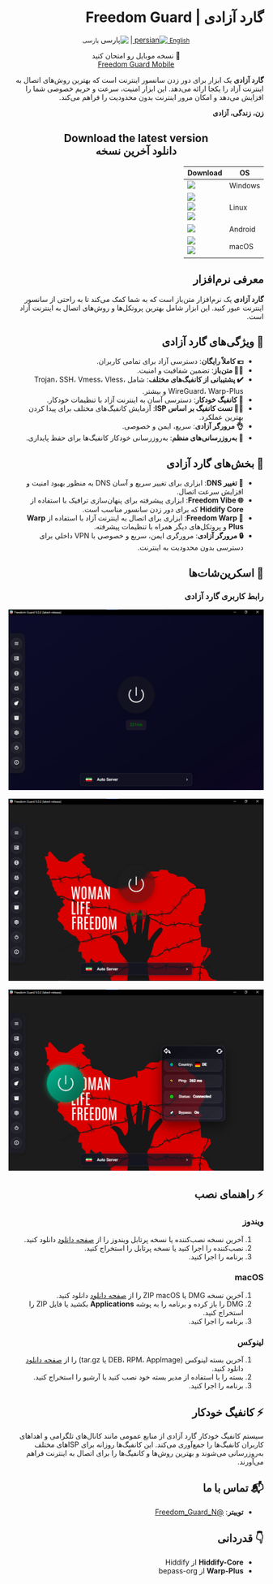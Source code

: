 <div align="right" dir="rtl">

# گارد آزادی | Freedom Guard

<div align="center">
    <p>
        <a href="README-fa.md">
            <small>English</small>
            <img src='./src/svgs/gb.svg' alt='persian' style='width: 20px;height: 15px;border-radius: 3px;' />
        </a>
        | 
       <img src='./src/svgs/ir.svg' alt='پارسی' style='width: 20px;height: 15px;border-radius: 3px;' />
        <small>پارسی</small>
    </p>
</div>

<div align="center">
  <p>📱 نسخه موبایل رو امتحان کنید 
  <br />
  <a href="https://github.com/Freedom-Guard/FG_MOBILE/releases">Freedom Guard Mobile</a></p>
</div>

**گارد آزادی** یک ابزار برای دور زدن سانسور اینترنت است که بهترین روش‌های اتصال به اینترنت آزاد را یکجا ارائه می‌دهد. این ابزار امنیت، سرعت و حریم خصوصی شما را افزایش می‌دهد و امکان مرور اینترنت بدون محدودیت را فراهم می‌کند.

**زن، زندگی، آزادی**

## <div align="center">Download the latest version <br> دانلود آخرین نسخه</div>

<div align=center>
<table>
    <thead align=center>
        <tr>
            <th>OS</th>
            <th>Download</th>
        </tr>
    </thead>
    <tbody align=left>
        <tr>
            <td>Windows</td>
            <td>
                <a href="https://github.com/Freedom-Guard/Freedom-Guard/releases/latest/download/freedom-guard-win-x64.exe"><img src="https://img.shields.io/badge/Setup-x64-2d7d9a.svg?logo=windows"></a><br>
            </td>
        </tr>
        <tr>
            <td>Linux</td>
            <td>
                <a href="https://github.com/Freedom-Guard/Freedom-Guard/releases/latest/download/freedom-guard-linux-amd64.deb"><img src="https://img.shields.io/badge/deb-x64-f84e29.svg?logo=linux"> </a><br>
                <a href="https://github.com/Freedom-Guard/Freedom-Guard/releases/latest/download/freedom-guard-linux-x86_64.AppImage"><img src="https://img.shields.io/badge/AppImage-x64-2d7d9a.svg?logo=linux"></a><br>
                <a href="https://github.com/Freedom-Guard/Freedom-Guard/releases/latest/download/freedom-guard-linux-x86_64.rpm
"><img src="https://img.shields.io/badge/rpm-x64-f84e29.svg?logo=rpm"></a><br>
            </td>
        </tr>
        </tr>
        <tr>
            <td>Android</td>
            <td>
                <a href="https://github.com/Freedom-Guard/FG_MOBILE/releases/latest/download/app-release.apk"><img src="https://img.shields.io/badge/apk-universal-f84e29.svg?logo=android"> </a><br>
            </td>
        </tr>
        <tr>
            <td>macOS</td>
            <td>
                <a href="https://github.com/Freedom-Guard/Freedom-Guard/releases/latest/download/freedom-guard-mac-x64.dmg"><img src="https://img.shields.io/badge/dmg-x64-f84e29.svg?logo=apple"> </a><br>
                <a href="https://github.com/Freedom-Guard/Freedom-Guard/releases/latest/download/freedom-guard-mac-arm64.dmg"><img src="https://img.shields.io/badge/dmg-arm64-f84e29.svg?logo=apple"> </a><br>
            </td>
        </tr>
    </tbody>

</table>
</div>

## معرفی نرم‌افزار

**گارد آزادی** یک نرم‌افزار متن‌باز است که به شما کمک می‌کند تا به راحتی از سانسور اینترنت عبور کنید. این ابزار شامل بهترین پروتکل‌ها و روش‌های اتصال به اینترنت آزاد است.


## 🚀 ویژگی‌های گارد آزادی

* **💶 کاملاً رایگان**: دسترسی آزاد برای تمامی کاربران.
* **😶‍🌫️ متن‌باز**: تضمین شفافیت و امنیت.
* **✔️ پشتیبانی از کانفیگ‌های مختلف**: شامل Trojan، SSH، Vmess، Vless، WireGuard، Warp-Plus و بیشتر.
* **🚀 کانفیگ خودکار**: دسترسی آسان به اینترنت آزاد با تنظیمات خودکار.
* **👩‍💻 تست کانفیگ بر اساس ISP**: آزمایش کانفیگ‌های مختلف برای پیدا کردن بهترین عملکرد.
* **👌 مرورگر آزادی**: سریع، ایمن و خصوصی.
* **🤖 به‌روزرسانی‌های منظم**: به‌روزرسانی خودکار کانفیگ‌ها برای حفظ پایداری.


## 🚀 بخش‌های گارد آزادی

* **📡 تغییر DNS**: ابزاری برای تغییر سریع و آسان DNS به منظور بهبود امنیت و افزایش سرعت اتصال.
* **🌐 Freedom Vibe**: ابزاری پیشرفته برای پنهان‌سازی ترافیک با استفاده از **Hiddify Core** که برای دور زدن سانسور مناسب است.
* **🚀 Freedom Warp**: ابزاری برای اتصال به اینترنت آزاد با استفاده از **Warp Plus** و پروتکل‌های دیگر همراه با تنظیمات پیشرفته.
* **🔒 مرورگر آزادی**: مرورگری ایمن، سریع و خصوصی با VPN داخلی برای دسترسی بدون محدودیت به اینترنت.


## 📸 اسکرین‌شات‌ها

### رابط کاربری گارد آزادی

![Screenshot 1](./screenshots/1.png)

![Screenshot 2](./screenshots/2.png)

![Screenshot 3](./screenshots/3.png)


## ⚡ راهنمای نصب

### **ویندوز**

1. آخرین نسخه نصب‌کننده یا نسخه پرتابل ویندوز را از [صفحه دانلود](https://github.com/Freedom-Guard/Freedom-Guard/releases) دانلود کنید.
2. نصب‌کننده را اجرا کنید یا نسخه پرتابل را استخراج کنید.
3. برنامه را اجرا کنید.

### **macOS**

1. آخرین نسخه DMG یا ZIP macOS را از [صفحه دانلود](https://github.com/Freedom-Guard/Freedom-Guard/releases) دانلود کنید.
2. DMG را باز کرده و برنامه را به پوشه **Applications** بکشید یا فایل ZIP را استخراج کنید.
3. برنامه را اجرا کنید.

### **لینوکس**

1. آخرین بسته لینوکس (DEB، RPM، AppImage یا tar.gz) را از [صفحه دانلود](https://github.com/Freedom-Guard/Freedom-Guard/releases) دانلود کنید.
2. بسته را با استفاده از مدیر بسته خود نصب کنید یا آرشیو را استخراج کنید.
3. برنامه را اجرا کنید.


## ⚡ کانفیگ خودکار

سیستم کانفیگ خودکار گارد آزادی از منابع عمومی مانند کانال‌های تلگرامی و اهداهای کاربران کانفیگ‌ها را جمع‌آوری می‌کند. این کانفیگ‌ها روزانه برای ISP‌های مختلف به‌روزرسانی می‌شوند و بهترین روش‌ها و کانفیگ‌ها را برای اتصال به اینترنت فراهم می‌آورند.


## 📬 تماس با ما

* **توییتر**: [@Freedom\_Guard\_N](https://x.com/Freedom_Guard_N)

## 👇 قدردانی

* **Hiddify-Core** از Hiddify
* **Warp-Plus** از bepass-org

</div>